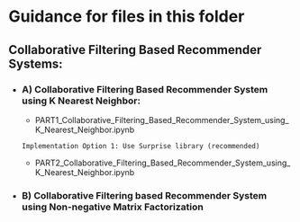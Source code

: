 # Guidance for files in this folder
## Collaborative Filtering Based Recommender Systems:

-  ### A) Collaborative Filtering Based Recommender System using K Nearest Neighbor:
   -  PART1_Collaborative_Filtering_Based_Recommender_System_using_K_Nearest_Neighbor.ipynb
   ```
   Implementation Option 1: Use Surprise library (recommended)
   ```
   -  PART2_Collaborative_Filtering_Based_Recommender_System_using_K_Nearest_Neighbor.ipynb

-  ### B) Collaborative Filtering based Recommender System using Non-negative Matrix Factorization
